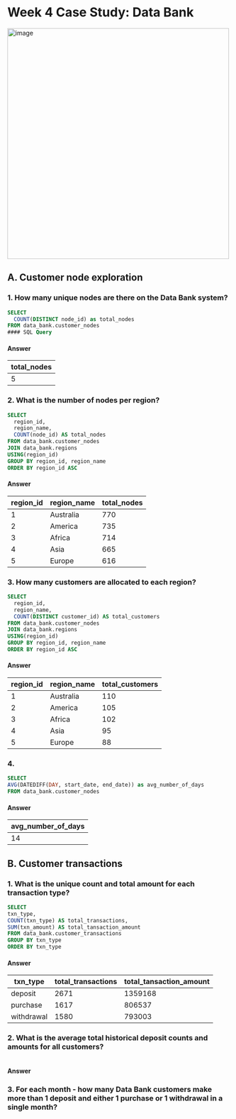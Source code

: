 # Week 4 Case Study: Data Bank
<a href="https://8weeksqlchallenge.com/case-study-4/"> <img src= "https://8weeksqlchallenge.com/images/case-study-designs/4.png" width="500" height="520" alt="image" target="_blank"> </a>
## A. Customer node exploration
### 1. How many unique nodes are there on the Data Bank system?
````sql
SELECT
  COUNT(DISTINCT node_id) as total_nodes
FROM data_bank.customer_nodes
#### SQL Query
````
#### Answer
| total_nodes |
| ----------- |
| 5           |

### 2. What is the number of nodes per region?
````sql
SELECT
  region_id,
  region_name,
  COUNT(node_id) AS total_nodes
FROM data_bank.customer_nodes
JOIN data_bank.regions
USING(region_id)
GROUP BY region_id, region_name
ORDER BY region_id ASC
````
#### Answer
| region_id | region_name | total_nodes |
| --------- | ----------- | ----------- |
| 1         | Australia   | 770         |
| 2         | America     | 735         |
| 3         | Africa      | 714         |
| 4         | Asia        | 665         |
| 5         | Europe      | 616         |

### 3. How many customers are allocated to each region?
````sql
SELECT
  region_id,
  region_name,
  COUNT(DISTINCT customer_id) AS total_customers
FROM data_bank.customer_nodes
JOIN data_bank.regions
USING(region_id)
GROUP BY region_id, region_name
ORDER BY region_id ASC
````
#### Answer
| region_id | region_name | total_customers |
| --------- | ----------- | --------------- |
| 1         | Australia   | 110             |
| 2         | America     | 105             |
| 3         | Africa      | 102             |
| 4         | Asia        | 95              |
| 5         | Europe      | 88              |

### 4. 
````sql
SELECT
AVG(DATEDIFF(DAY, start_date, end_date)) as avg_number_of_days
FROM data_bank.customer_nodes
````
#### Answer
| avg_number_of_days |
| ------------------ |
| 14                 |

## B. Customer transactions
### 1. What is the unique count and total amount for each transaction type?
````sql
SELECT
txn_type,
COUNT(txn_type) AS total_transactions,
SUM(txn_amount) AS total_tansaction_amount
FROM data_bank.customer_transactions
GROUP BY txn_type
ORDER BY txn_type
````

#### Answer
| txn_type   | total_transactions | total_tansaction_amount |
| ---------- | ------------------ | ----------------------- |
| deposit    | 2671               | 1359168                 |
| purchase   | 1617               | 806537                  |
| withdrawal | 1580               | 793003                  |

### 2. What is the average total historical deposit counts and amounts for all customers?
````sql

````
#### Answer


### 3. For each month - how many Data Bank customers make more than 1 deposit and either 1 purchase or 1 withdrawal in a single month?
````sql

````
